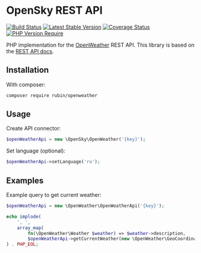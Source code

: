 # OpenSky REST API

[![Build Status](https://github.com/xRubin/OpenWeather/workflows/CI/badge.svg)](https://github.com/xRubin/OpenWeather/actions)
[![Latest Stable Version](http://poser.pugx.org/rubin/openweather/v)](https://packagist.org/packages/rubin/openweather)
[![Coverage Status](https://coveralls.io/repos/github/xRubin/OpenWeather/badge.svg?branch=master)](https://coveralls.io/github/xRubin/OpenWeather?branch=master)
[![PHP Version Require](http://poser.pugx.org/rubin/openweather/require/php)](https://packagist.org/packages/rubin/openweather)

PHP implementation for the [OpenWeather](https://openweathermap.org/) REST API.
This library is based on the [REST API docs](https://openweathermap.org/current).

## Installation

With composer:
```bash
composer require rubin/openweather
```

## Usage

Create API connector:
```php
$openWeatherApi = new \OpenSky\OpenWeather('{key}');
```

Set language (optional):
```php
$openWeatherApi->setLanguage('ru');
```

## Examples

Example query to get current weather:

```php
$openWeatherApi = new \OpenWeather\OpenWeatherApi('{key}');

echo implode(
    ', ',
    array_map(
        fn(\OpenWeather\Weather $weather) => $weather->description,
        $openWeatherApi->getCurrentWeather(new \OpenWeather\GeoCoordinates(lon: 37.36, lat: 55.45))->weather)
) . PHP_EOL;
```